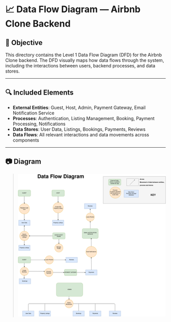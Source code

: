 # 📈 Data Flow Diagram — Airbnb Clone Backend

## 🎯 Objective

This directory contains the Level 1 Data Flow Diagram (DFD) for the Airbnb Clone backend. The DFD visually maps how data flows through the system, including the interactions between users, backend processes, and data stores.

---

## 🔍 Included Elements

- **External Entities**: Guest, Host, Admin, Payment Gateway, Email Notification Service
- **Processes**: Authentication, Listing Management, Booking, Payment Processing, Notifications
- **Data Stores**: User Data, Listings, Bookings, Payments, Reviews
- **Data Flows**: All relevant interactions and data movements across components

---

## 📷 Diagram

> ![Feature Diagram](./data-flow-diagram.png)
